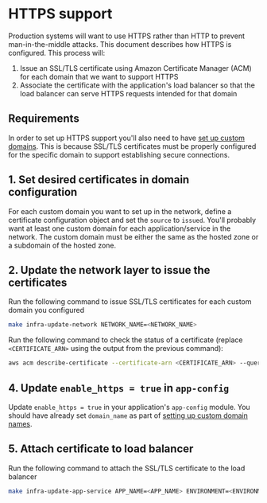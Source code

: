 # HTTPS support

Production systems will want to use HTTPS rather than HTTP to prevent man-in-the-middle attacks. This document describes how HTTPS is configured. This process will:

1. Issue an SSL/TLS certificate using Amazon Certificate Manager (ACM) for each domain that we want to support HTTPS
2. Associate the certificate with the application's load balancer so that the load balancer can serve HTTPS requests intended for that domain

## Requirements

In order to set up HTTPS support you'll also need to have [set up custom domains](/docs/infra/production-preparations/set-up-custom-domains.md). This is because SSL/TLS certificates must be properly configured for the specific domain to support establishing secure connections.

## 1. Set desired certificates in domain configuration

For each custom domain you want to set up in the network, define a certificate configuration object and set the `source` to `issued`. You'll probably want at least one custom domain for each application/service in the network. The custom domain must be either the same as the hosted zone or a subdomain of the hosted zone.

## 2. Update the network layer to issue the certificates

Run the following command to issue SSL/TLS certificates for each custom domain you configured

```bash
make infra-update-network NETWORK_NAME=<NETWORK_NAME>
```

Run the following command to check the status of a certificate (replace `<CERTIFICATE_ARN>` using the output from the previous command):

```bash
aws acm describe-certificate --certificate-arn <CERTIFICATE_ARN> --query Certificate.Status
```

## 4. Update `enable_https = true` in `app-config`

Update `enable_https = true` in your application's `app-config` module. You should have already set `domain_name` as part of [setting up custom domain names](/docs/infra/production-preparations/set-up-custom-domains.md).

## 5. Attach certificate to load balancer

Run the following command to attach the SSL/TLS certificate to the load balancer

```bash
make infra-update-app-service APP_NAME=<APP_NAME> ENVIRONMENT=<ENVIRONMENT>
```
